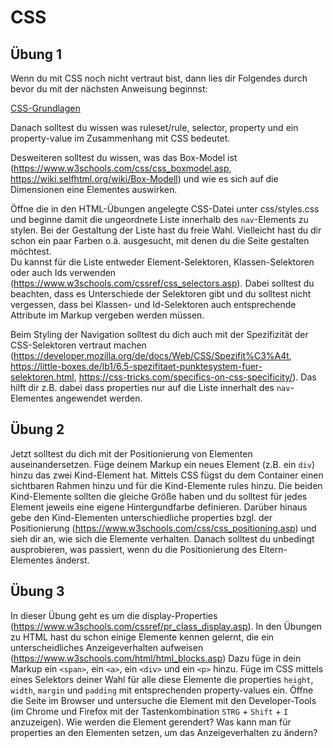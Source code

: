 # CSS

## Übung 1

Wenn du mit CSS noch nicht vertraut bist, dann lies dir Folgendes durch bevor du mit der nächsten Anweisung beginnst:

<a href="https://developer.mozilla.org/en-US/docs/Learn/Getting_started_with_the_web/CSS_basics">CSS-Grundlagen</a>

Danach solltest du wissen was ruleset/rule, selector, property und ein property-value im Zusammenhang mit CSS bedeutet.

Desweiteren solltest du wissen, was das Box-Model ist (https://www.w3schools.com/css/css_boxmodel.asp, https://wiki.selfhtml.org/wiki/Box-Modell) und wie es sich auf die Dimensionen eine Elementes auswirken.

Öffne die in den HTML-Übungen angelegte CSS-Datei unter css/styles.css und beginne damit die ungeordnete Liste innerhalb des `nav`-Elements zu stylen. Bei der Gestaltung der Liste hast du freie Wahl. Vielleicht hast du dir schon ein paar Farben o.ä. ausgesucht, mit denen du die Seite gestalten möchtest.  
Du kannst für die Liste entweder Element-Selektoren, Klassen-Selektoren oder auch Ids verwenden (https://www.w3schools.com/cssref/css_selectors.asp). Dabei solltest du beachten, dass es Unterschiede der Selektoren gibt und du solltest nicht vergessen, dass bei Klassen- und Id-Selektoren auch entsprechende Attribute im Markup vergeben werden müssen.

Beim Styling der Navigation solltest du dich auch mit der Spezifizität der CSS-Selektoren vertraut machen (https://developer.mozilla.org/de/docs/Web/CSS/Spezifit%C3%A4t, https://little-boxes.de/lb1/6.5-spezifitaet-punktesystem-fuer-selektoren.html, https://css-tricks.com/specifics-on-css-specificity/). Das hilft dir z.B. dabei dass properties nur auf die Liste innerhalt des `nav`-Elementes angewendet werden.

## Übung 2

Jetzt solltest du dich mit der Positionierung von Elementen auseinandersetzen. Füge deinem Markup ein neues Element (z.B. ein `div`) hinzu das zwei Kind-Element hat. Mittels CSS fügst du dem Container einen sichtbaren Rahmen hinzu und für die Kind-Elemente rules hinzu. Die beiden Kind-Elemente sollten die gleiche Größe haben und du solltest für jedes Element jeweils eine eigene Hintergundfarbe definieren. Darüber hinaus gebe den Kind-Elementen unterschiedliche properties bzgl. der Positionierung (https://www.w3schools.com/css/css_positioning.asp) und sieh dir an, wie sich die Elemente verhalten.
Danach solltest du unbedingt ausprobieren, was passiert, wenn du die Positionierung des Eltern-Elementes änderst.

## Übung 3

In dieser Übung geht es um die display-Properties (https://www.w3schools.com/cssref/pr_class_display.asp). In den Übungen zu HTML hast du schon einige Elemente kennen gelernt, die ein unterscheidliches Anzeigeverhalten aufweisen (https://www.w3schools.com/html/html_blocks.asp) Dazu füge in dein Markup ein `<span>`, ein `<a>`, ein `<div>` und ein `<p>` hinzu. Füge im CSS mittels eines Selektors deiner Wahl für alle diese Elemente die properties `height`, `width`, `margin` und `padding` mit entsprechenden property-values ein. Öffne die Seite im Browser und untersuche die Element mit den Developer-Tools (im Chrome und Firefox mit der Tastenkombination `STRG` + `Shift` + `I` anzuzeigen). Wie werden die Element gerendert? Was kann man für properties an den Elementen setzen, um das Anzeigeverhalten zu ändern?


